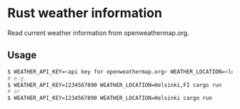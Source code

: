 # Rust weather information

Read current weather information from openweathermap.org.

## Usage

```bash
$ WEATHER_API_KEY=<api key for openweathermap.org> WEATHER_LOCATION=<location> cargo run
# e.g.
$ WEATHER_API_KEY=1234567890 WEATHER_LOCATION=Helsinki,FI cargo run
# or
$ WEATHER_API_KEY=1234567890 WEATHER_LOCATION=Helsinki cargo run
```
